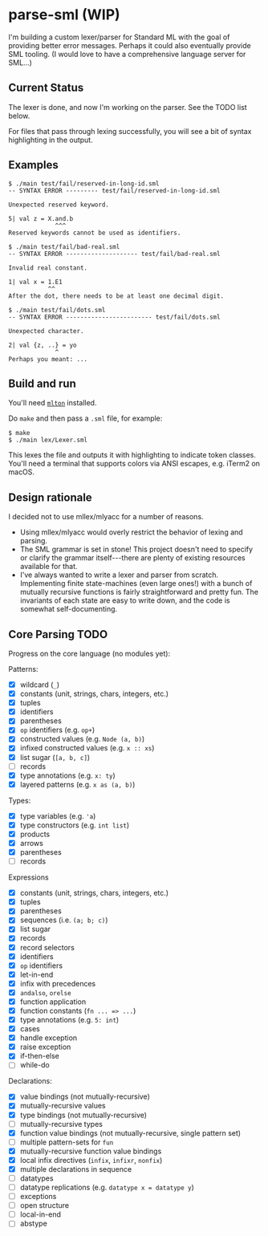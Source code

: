 # parse-sml (WIP)

I'm building a custom lexer/parser for Standard ML with the goal of providing
better error messages. Perhaps it could also eventually provide SML tooling.
(I would love to have a comprehensive language server for SML...)

## Current Status

The lexer is done, and now I'm working on the parser. See the TODO list below.

For files that pass through lexing successfully, you will see a bit of syntax
highlighting in the output.

## Examples

```
$ ./main test/fail/reserved-in-long-id.sml
-- SYNTAX ERROR --------- test/fail/reserved-in-long-id.sml

Unexpected reserved keyword.

5| val z = X.and.b
             ^^^
Reserved keywords cannot be used as identifiers.
```

```
$ ./main test/fail/bad-real.sml
-- SYNTAX ERROR -------------------- test/fail/bad-real.sml

Invalid real constant.

1| val x = 1.E1
           ^^
After the dot, there needs to be at least one decimal digit.
```

```
$ ./main test/fail/dots.sml
-- SYNTAX ERROR ------------------------ test/fail/dots.sml

Unexpected character.

2| val {z, ..} = yo
             ^
Perhaps you meant: ...
```

## Build and run

You'll need [`mlton`](http://mlton.org/) installed.

Do `make` and then pass a `.sml` file, for example:
```
$ make
$ ./main lex/Lexer.sml
```

This lexes the file and outputs it with highlighting to indicate token
classes. You'll need a terminal that supports colors via ANSI escapes, e.g.
iTerm2 on macOS.

## Design rationale

I decided not to use mllex/mlyacc for a number of reasons.
  * Using mllex/mlyacc would overly restrict the behavior of lexing and parsing.
  * The SML grammar is set in stone! This project doesn't need to specify or
  clarify the grammar itself---there are plenty of existing resources available
  for that.
  * I've always wanted to write a lexer and parser from scratch. Implementing
  finite state-machines (even large ones!) with a bunch of mutually recursive
  functions is fairly straightforward and pretty fun. The invariants of each
  state are easy to write down, and the code is somewhat self-documenting.

## Core Parsing TODO

Progress on the core language (no modules yet):

Patterns:
- [x] wildcard (`_`)
- [x] constants (unit, strings, chars, integers, etc.)
- [x] tuples
- [x] identifiers
- [x] parentheses
- [x] `op` identifiers (e.g. `op+`)
- [x] constructed values (e.g. `Node (a, b)`)
- [x] infixed constructed values (e.g. `x :: xs`)
- [x] list sugar (`[a, b, c]`)
- [ ] records
- [x] type annotations (e.g. `x: ty`)
- [x] layered patterns (e.g. `x as (a, b)`)

Types:
- [x] type variables (e.g. `'a`)
- [x] type constructors (e.g. `int list`)
- [x] products
- [x] arrows
- [x] parentheses
- [ ] records

Expressions
- [x] constants (unit, strings, chars, integers, etc.)
- [x] tuples
- [x] parentheses
- [x] sequences (i.e. `(a; b; c)`)
- [x] list sugar
- [x] records
- [x] record selectors
- [x] identifiers
- [x] `op` identifiers
- [x] let-in-end
- [x] infix with precedences
- [x] `andalso`, `orelse`
- [x] function application
- [x] function constants (`fn ... => ...`)
- [x] type annotations (e.g. `5: int`)
- [x] cases
- [x] handle exception
- [x] raise exception
- [x] if-then-else
- [ ] while-do

Declarations:
- [x] value bindings (not mutually-recursive)
- [x] mutually-recursive values
- [x] type bindings (not mutually-recursive)
- [ ] mutually-recursive types
- [x] function value bindings (not mutually-recursive, single pattern set)
- [ ] multiple pattern-sets for `fun`
- [x] mutually-recursive function value bindings
- [x] local infix directives (`infix`, `infixr`, `nonfix`)
- [x] multiple declarations in sequence
- [ ] datatypes
- [ ] datatype replications (e.g. `datatype x = datatype y`)
- [ ] exceptions
- [ ] open structure
- [ ] local-in-end
- [ ] abstype
